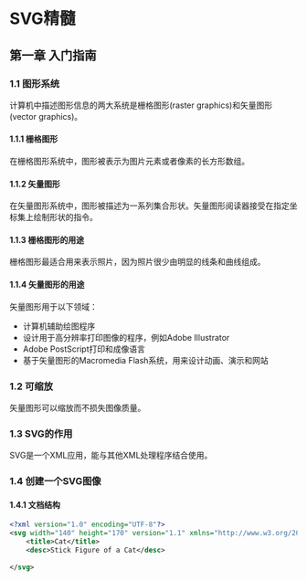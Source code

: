 # SVG精髓

## 第一章 入门指南

### 1.1 图形系统

计算机中描述图形信息的两大系统是栅格图形(raster graphics)和矢量图形(vector graphics)。

#### 1.1.1 栅格图形

在栅格图形系统中，图形被表示为图片元素或者像素的长方形数组。

#### 1.1.2 矢量图形

在矢量图形系统中，图形被描述为一系列集合形状。矢量图形阅读器接受在指定坐标集上绘制形状的指令。

#### 1.1.3 栅格图形的用途

栅格图形最适合用来表示照片，因为照片很少由明显的线条和曲线组成。

#### 1.1.4 矢量图形的用途

矢量图形用于以下领域：

- 计算机辅助绘图程序
- 设计用于高分辨率打印图像的程序，例如Adobe Illustrator
- Adobe PostScript打印和成像语言
- 基于矢量图形的Macromedia Flash系统，用来设计动画、演示和网站

### 1.2 可缩放

矢量图形可以缩放而不损失图像质量。

### 1.3 SVG的作用

SVG是一个XML应用，能与其他XML处理程序结合使用。

### 1.4 创建一个SVG图像

#### 1.4.1 文档结构

```xml
<?xml version="1.0" encoding="UTF-8"?>
<svg width="140" height="170" version="1.1" xmlns="http://www.w3.org/2000/svg" xmlns:xlink="http://www.w3.org/1999/xlink">
    <title>Cat</title>
    <desc>Stick Figure of a Cat</desc>
   
</svg>
```

